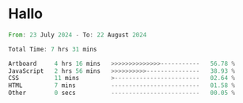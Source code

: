 # Hallo
<!--START_SECTION:waka-->

```rust
From: 23 July 2024 - To: 22 August 2024

Total Time: 7 hrs 31 mins

Artboard     4 hrs 16 mins   >>>>>>>>>>>>>>-----------   56.78 %
JavaScript   2 hrs 56 mins   >>>>>>>>>>---------------   38.93 %
CSS          11 mins         >------------------------   02.64 %
HTML         7 mins          -------------------------   01.58 %
Other        0 secs          -------------------------   00.05 %
```

<!--END_SECTION:waka-->
